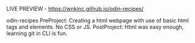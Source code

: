 

LIVE PREVIEW - https://wnkinc.github.io/odin-recipes/


odin-recipes
PreProject: Creating a html webpage with use of basic html tags and elements. No CSS or JS.
PostProject: Html was easy enough, learning git in CLI is fun.